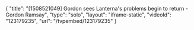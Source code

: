 {
    "title": "[1508521049] Gordon sees Lanterna's problems begin to return - Gordon Ramsay",
    "type": "solo",
    "layout": "iframe-static",
    "videoId": "123179235",
    "url": "\/tvpembed\/123179235"
}